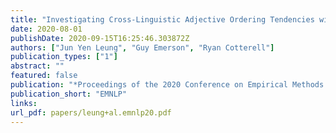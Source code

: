 ```yaml
---
title: "Investigating Cross-Linguistic Adjective Ordering Tendencies with a Latent-Variable Model"
date: 2020-08-01
publishDate: 2020-09-15T16:25:46.303872Z
authors: ["Jun Yen Leung", "Guy Emerson", "Ryan Cotterell"]
publication_types: ["1"]
abstract: ""
featured: false
publication: "*Proceedings of the 2020 Conference on Empirical Methods in Natural Language Processing*"
publication_short: "EMNLP"
links:
url_pdf: papers/leung+al.emnlp20.pdf
---
```


